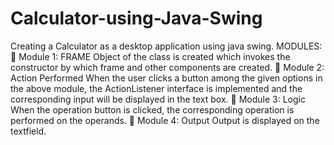 # Calculator-using-Java-Swing
Creating a Calculator as a desktop application using java swing.
MODULES:
 Module 1: FRAME
Object of the class is created which invokes the constructor by which frame and other
components are created.
 Module 2: Action Performed
When the user clicks a button among the given options in the above module, the ActionListener
interface is implemented and the corresponding input will be displayed in the text box.
 Module 3: Logic
When the operation button is clicked, the corresponding operation is performed on the operands.
 Module 4: Output
Output is displayed on the textfield.
